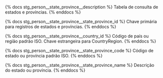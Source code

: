 {% docs stg_person__state_province__description %}
Tabela de consulta de estados e províncias.
{% enddocs %}

{% docs stg_person__state_province__state_province_id %}
Chave primária para registros de estados e províncias.
{% enddocs %}

{% docs stg_person__state_province__country_id %}
Código de país ou região padrão ISO. Chave estrangeira para CountryRegion.
{% enddocs %}

{% docs stg_person__state_province__state_province_code %}
Código de estado ou província padrão ISO.
{% enddocs %}

{% docs stg_person__state_province__state_province_name %}
Descrição do estado ou província.
{% enddocs %}
